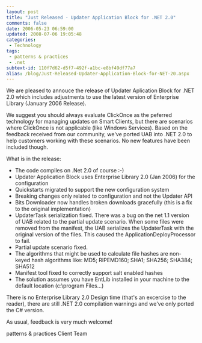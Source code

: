 ```yaml
---
layout: post
title: "Just Released - Updater Application Block for .NET 2.0"
comments: false
date: 2006-05-23 06:59:00
updated: 2008-07-06 19:05:48
categories:
 - Technology
tags:
 - patterns & practices
 - .net
subtext-id: 110f7d62-d5f7-492f-a1bc-e8bf49df77a7
alias: /blog/Just-Released-Updater-Application-Block-for-NET-20.aspx
---
```



We are pleased to annouce the release of Updater Aplication Block for .NET 2.0 which includes adjustments to use the latest version of Enterprise Library (January 2006 Release). 

We suggest you should always evaluate ClickOnce as the peferred technology for managing updates on Smart Clients, but there are scenarios where ClickOnce is not applicable (like Windows Services). Based on the feedback received from our community, we've ported UAB into .NET 2.0 to help customers working with these scenarios. No new features have been included though. 

What is in the release: 

  * The code compiles on .Net 2.0 of course :-) 
  * Updater Application Block uses Enterprise Library 2.0 (Jan 2006) for the configuration 
  * Quickstarts migrated to support the new configuration system 
  * Breaking changes only related to configuration and not the Updater API 
  * Bits Downloader now handles broken downloads gracefully (this is a fix to the original implementation) 
  * UpdaterTask serialization fixed. There was a bug on the net 1.1 version of UAB related to the partial update scenario. When some files were removed from the manifest, the UAB serializes the UpdaterTask with the original version of the files. This caused the ApplicationDeployProcessor to fail. 
  * Partial update scenario fixed. 
  * The algorithms that might be used to calculate file hashes are non-keyed hash algorithms like: MD5; RIPEMD160; SHA1; SHA256; SHA384; SHA512 
  * Manifest tool fixed to correctly support salt enabled hashes 
  * The solution assumes you have EntLib installed in your machine to the default location (c:\program Files\...) 

There is no Enterprise Library 2.0 Design time (that's an excercise to the reader), there are still .NET 2.0 compilation warnings and we've only ported the C# version. 

As usual, feedback is very much welcome! 

patterns & practices Client Team 
